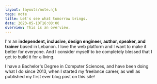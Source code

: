 ```yaml
---
layout: layouts/note.njk
tags: note
title: Let's see what tomorrow brings.
date: 2023-05-10T16:00:00
overview: This is an overview.
---
```


I'm an **independent, inclusive, design engineer, author, speaker, and trainer** based in Lebanon. I love the web platform and I want to make it better for everyone. And I consider myself to be completely blessed that I get to build it for a living.

I have a Bachelor's Degree in Computer Sciences, and have been doing what I do since 2013, when I started my freelance career, as well as published my first ever blog post on this site!
